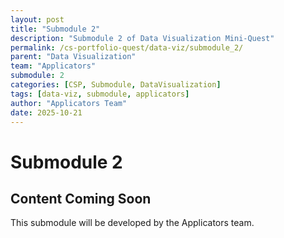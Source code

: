 ```yaml
---
layout: post
title: "Submodule 2"
description: "Submodule 2 of Data Visualization Mini-Quest"
permalink: /cs-portfolio-quest/data-viz/submodule_2/
parent: "Data Visualization"
team: "Applicators"
submodule: 2
categories: [CSP, Submodule, DataVisualization]
tags: [data-viz, submodule, applicators]
author: "Applicators Team"
date: 2025-10-21
---
```


# Submodule 2

## Content Coming Soon
This submodule will be developed by the Applicators team.
